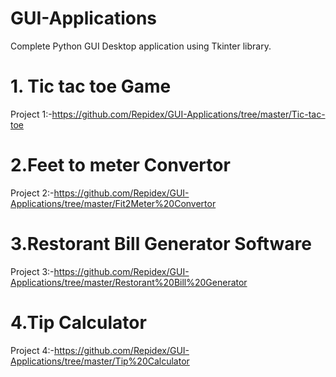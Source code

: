 # GUI-Applications
Complete Python GUI Desktop application using Tkinter library.

# 1. Tic tac toe Game
Project 1:-https://github.com/Repidex/GUI-Applications/tree/master/Tic-tac-toe

# 2.Feet to meter Convertor
Project 2:-https://github.com/Repidex/GUI-Applications/tree/master/Fit2Meter%20Convertor

# 3.Restorant Bill Generator Software
Project 3:-https://github.com/Repidex/GUI-Applications/tree/master/Restorant%20Bill%20Generator

# 4.Tip Calculator
Project 4:-https://github.com/Repidex/GUI-Applications/tree/master/Tip%20Calculator
